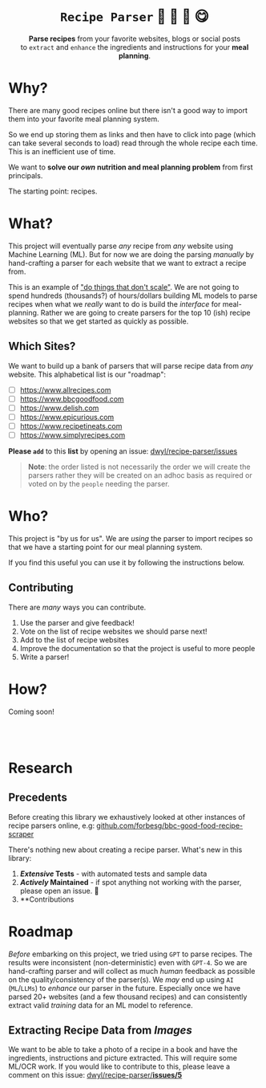 <div align="center">

# `Recipe Parser` 🍲 🥗 🌮 😋

**Parse recipes** from your favorite websites, 
blogs or social posts <br />
to `extract` and `enhance` 
the ingredients and instructions 
for your **meal planning**.

</div>

# Why?

There are many good recipes online
but there isn't a good way 
to import them 
into your favorite meal planning system.

So we end up storing them as links
and then have to click into page
(which can take several seconds to load)
read through the whole
recipe each time.
This is an inefficient use of time.

We want to 
**solve our _own_ nutrition 
and meal planning problem**
from first principals.

The starting point: recipes. 


# What?

This project will eventually parse _any_ recipe
from _any_ website using Machine Learning (ML).
But for now we are doing the parsing _manually_
by hand-crafting a parser for each website
that we want to extract a recipe from.

This is an example of 
["do things that don't scale"](http://paulgraham.com/ds.html).
We are not going to spend hundreds (thousands?) of hours/dollars
building ML models to parse recipes
when what we _really_ want to do
is build the _interface_ for meal-planning.
Rather we are going to create parsers
for the top 10 (ish) recipe websites
so that we get started as quickly as possible.

## Which Sites?

We want to build up a bank of parsers
that will parse recipe data from 
_any_ website.
This alphabetical list is our "roadmap":

+ [ ] https://www.allrecipes.com
+ [ ] https://www.bbcgoodfood.com
+ [ ] https://www.delish.com
+ [ ] https://www.epicurious.com
+ [ ] https://www.recipetineats.com
+ [ ] https://www.simplyrecipes.com

**Please `add`** to this **list** by opening an issue: 
[dwyl/recipe-parser/issues](https://github.com/dwyl/recipe-parser/issues)

> **Note**: the order listed 
> is not necessarily the order we will create the parsers
> rather they will be created on an adhoc basis
> as required or voted on by the `people` needing the parser.

# Who?

This project is "by us for us". 
We are _using_ the parser to import recipes
so that we have a starting point for our meal planning system.

If you find this useful 
you can use it
by following the instructions below.


## Contributing

There are _many_ ways you can contribute.
1. Use the parser and give feedback!
2. Vote on the list of recipe websites we should parse next!
3. Add to the list of recipe websites
4. Improve the documentation so that the project is useful to more people
5. Write a parser! 

# How?

Coming soon! 

<br />
<br />

# Research

## Precedents

Before creating this library
we exhaustively looked at other
instances of recipe parsers online,
e.g: 
[github.com/forbesg/bbc-good-food-recipe-scraper](https://github.com/forbesg/bbc-good-food-recipe-scraper)

There's nothing new about creating a recipe parser. 
What's new in this library:
1. **_Extensive_ Tests** - with automated tests and sample data
2. **_Actively_ Maintained** - if spot anything not working with the parser, please open an issue. 🙏
3. **Contributions 

# Roadmap

_Before_ embarking on this project,
we tried using `GPT` to parse recipes. 
The results were inconsistent (non-deterministic)
even with `GPT-4`. 
So we are hand-crafting parser
and will collect as much _human_ feedback
as possible on the quality/consistency of the parser(s).
We _may_ end up using `AI` (`ML`/`LLMs`) 
to _enhance_ our parser in the future.
Especially once we have parsed 20+ websites
(and a few thousand recipes)
and can consistently extract valid 
_training_ data for an ML model to reference.

## Extracting Recipe Data from _Images_

We want to be able to take a photo of a recipe
in a book and have the ingredients, 
instructions and picture extracted. 
This will require some ML/OCR work.
If you would like to contribute to this,
please leave a comment
on this issue: 
[dwyl/recipe-parser/**issues/5**](https://github.com/dwyl/recipe-parser/issues/5)